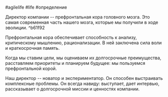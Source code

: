 #agilelife #life #определение

Директор компании -- префронтальная кора головного мозга. Это самая современная часть нашего мозга, которые мы получили в ходе эволиции. ^b61f92

Префронтальная кора обеспечивает способность к анализу, критическому мышлению, рационализации. В ней заключена сила воли и краткосрочная память.

Когда мы ставим цели, мы оцениваем их долгосрочные преимущества, расставляем приоритеты и планируем будущее: мы пользуемся префронтальной корой.


Наш директор -- новатор и экспериментатор. Он способен выстраивать комплексные проблемы. Он всегда навиду: выступает, дает интервью, рассказывает о долгосрочной миссии и ценностях компании.
